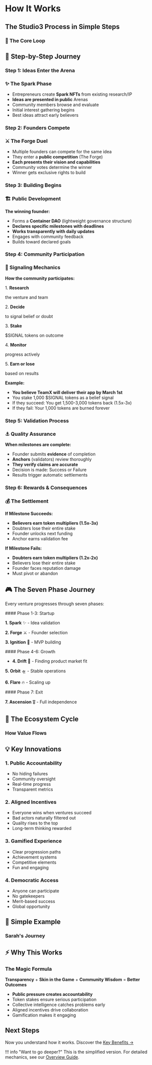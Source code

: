 # How It Works

## The Studio3 Process in Simple Steps

<div class="arena-card">

<h3>🎯 The Core Loop</h3>

</div>

## 🚀 Step-by-Step Journey

### Step 1: Ideas Enter the Arena

<div class="arena-card">

<h3>✨ The Spark Phase</h3>

<ul>
<li>Entrepreneurs create <strong>Spark NFTs</strong> from existing research/IP</li>
<li><strong>Ideas are presented in public</strong> Arenas</li>
<li>Community members browse and evaluate</li>
<li>Initial interest gathering begins</li>
<li>Best ideas attract early believers</li>

</ul>
</div>

### Step 2: Founders Compete

<div class="arena-card">

<h3>⚔️ The Forge Duel</h3>

<ul>
<li>Multiple founders can compete for the same idea</li>
<li>They enter a <strong>public competition</strong> (The Forge)</li>
<li><strong>Each presents their vision and capabilities</strong></li>
<li>Community votes determine the winner</li>
<li>Winner gets exclusive rights to build</li>

</ul>
</div>

### Step 3: Building Begins

<div class="arena-card">

<h3>🏗️ Public Development</h3>

<p><strong>The winning founder:</strong></p>
<ul>
<li>Forms a <strong>Container DAO</strong> (lightweight governance structure)</li>
<li><strong>Declares specific milestones with deadlines</strong></li>
<li><strong>Works transparently with daily updates</strong></li>
<li>Engages with community feedback</li>
<li>Builds toward declared goals</li>

</ul>
</div>

### Step 4: Community Participation

<div class="arena-card">

<h3>📡 Signaling Mechanics</h3>
<p><strong>How the community participates:</strong></p>
<p>1. <strong>Research</strong></p>
<p>the venture and team</p>
<p>2. <strong>Decide</strong></p>
<p>to signal belief or doubt</p>
<p>3. <strong>Stake</strong></p>
<p>$SIGNAL tokens on outcome</p>
<p>4. <strong>Monitor</strong></p>
<p>progress actively</p>
<p>5. <strong>Earn or lose</strong></p>
<p>based on results</p>

<p><strong>Example:</strong></p>
<ul>
<li><strong>You believe TeamX will deliver their app by March 1st</strong></li>
<li>You stake 1,000 $SIGNAL tokens as a belief signal</li>
<li>If they succeed: You get 1,500-3,000 tokens back (1.5x-3x)</li>
<li>If they fail: Your 1,000 tokens are burned forever</li>

</ul>
</div>

### Step 5: Validation Process

<div class="arena-card">

<h3>⚓ Quality Assurance</h3>

<p><strong>When milestones are complete:</strong></p>
<ul>
<li>Founder submits <strong>evidence</strong> of completion</li>
<li><strong>Anchors</strong> (validators) review thoroughly</li>
<li><strong>They verify claims are accurate</strong></li>
<li>Decision is made: Success or Failure</li>
<li>Results trigger automatic settlements</li>

</ul>
</div>

### Step 6: Rewards & Consequences

<div class="arena-card">

<h3>💰 The Settlement</h3>
<p><strong>If Milestone Succeeds:</strong></p>
<ul>
<li><strong>Believers earn token multipliers (1.5x-3x)</strong></li>
<li>Doubters lose their entire stake</li>
<li>Founder unlocks next funding</li>
<li>Anchor earns validation fee</li>

</ul>
<p><strong>If Milestone Fails:</strong></p>
<ul>
<li><strong>Doubters earn token multipliers (1.2x-2x)</strong></li>
<li>Believers lose their entire stake</li>
<li>Founder faces reputation damage</li>
<li>Must pivot or abandon</li>

</ul>
</div>

## 🎮 The Seven Phase Journey

Every venture progresses through seven phases:

<div class="grid">
<div class="arena-card">

<p>#### Phase 1-3: Startup</p>

<p><strong>1. Spark</strong> ✨ - Idea validation</p>
<p><strong>2. Forge</strong> ⚔️ - Founder selection</p>
<p><strong>3. Ignition</strong> 🚀 - MVP building</p>

</div>

<div class="arena-card">

<p>#### Phase 4-6: Growth</p>

<ul>
<li><strong>4. Drift</strong> 🌊 - Finding product market fit</li>
</ul>
<p><strong>5. Orbit</strong> 🛸 - Stable operations</p>
<p><strong>6. Flare</strong> 🔥 - Scaling up</p>

</div>

<div class="arena-card">

<p>#### Phase 7: Exit</p>

<p><strong>7. Ascension</strong> 🎖️ - Full independence</p>

</div>
</div>

## 🔄 The Ecosystem Cycle

<div class="arena-card">

<h3>How Value Flows</h3>

</div>

## 💡 Key Innovations

### 1. Public Accountability
- No hiding failures
- Community oversight
- Real-time progress
- Transparent metrics

### 2. Aligned Incentives  
- Everyone wins when ventures succeed
- Bad actors naturally filtered out
- Quality rises to the top
- Long-term thinking rewarded

### 3. Gamified Experience
- Clear progression paths
- Achievement systems
- Competitive elements
- Fun and engaging

### 4. Democratic Access
- Anyone can participate
- No gatekeepers
- Merit-based success
- Global opportunity

## 🎯 Simple Example

<div class="arena-card">

<h3>Sarah's Journey</h3>

</div>

## ⚡ Why This Works

<div class="arena-card">

<h3>The Magic Formula</h3>

<p><strong>Transparency</strong> + <strong>Skin in the Game</strong> + <strong>Community Wisdom</strong> = <strong>Better Outcomes</strong></p>
<ul>
<li><strong>Public pressure creates accountability</strong></li>
<li>Token stakes ensure serious participation</li>
<li>Collective intelligence catches problems early</li>
<li>Aligned incentives drive collaboration</li>
<li>Gamification makes it engaging</li>

</ul>
</div>

## Next Steps

Now you understand how it works. Discover the [Key Benefits →](key-benefits.md)

!!! info "Want to go deeper?"
    This is the simplified version. For detailed mechanics, see our [Overview Guide](../overview-guide/index.md).